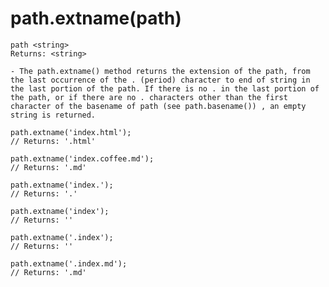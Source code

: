 
# path.extname(path)

    path <string>
    Returns: <string>

    - The path.extname() method returns the extension of the path, from the last occurrence of the . (period) character to end of string in the last portion of the path. If there is no . in the last portion of the path, or if there are no . characters other than the first character of the basename of path (see path.basename()) , an empty string is returned.

    path.extname('index.html');
    // Returns: '.html'

    path.extname('index.coffee.md');
    // Returns: '.md'

    path.extname('index.');
    // Returns: '.'

    path.extname('index');
    // Returns: ''

    path.extname('.index');
    // Returns: ''

    path.extname('.index.md');
    // Returns: '.md'